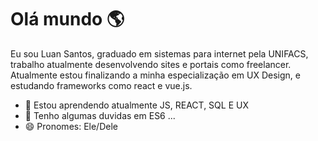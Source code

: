 # Olá mundo 🌎

Eu sou Luan Santos, graduado em sistemas para internet pela UNIFACS, trabalho atualmente desenvolvendo sites e portais como freelancer.
Atualmente estou finalizando a minha especialização em UX Design, e estudando frameworks como react e vue.js.

- 🌱 Estou aprendendo atualmente JS, REACT, SQL E UX
- 🤔 Tenho algumas duvidas em ES6 ...
- 😄 Pronomes: Ele/Dele
